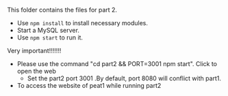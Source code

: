 This folder contains the files for part 2.

- Use `npm install` to install necessary modules.
- Start a MySQL server.
- Use `npm start` to run it.

Very important!!!!!!!

- Please use the command "cd part2 && PORT=3001 npm start". Click to open the web
    - Set the part2 port 3001 .By default, port 8080 will conflict with part1.
- To access the website of peat1 while running part2